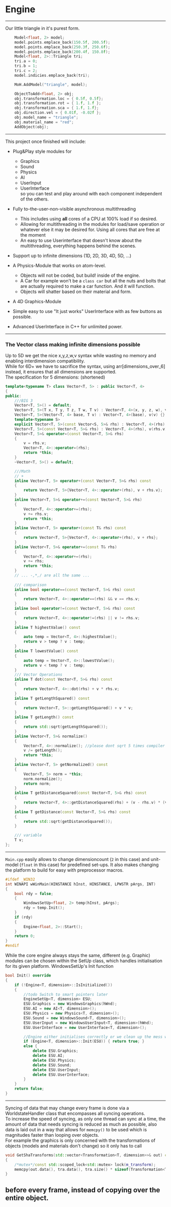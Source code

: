 # Engine
---
Our little triangle in it's purest form.<br/>
```c++
	Model<float, 2> model;
	model.points.emplace_back(150.5f, 200.5f);
	model.points.emplace_back(250.3f, 250.6f);
	model.points.emplace_back(200.4f, 150.8f);
	Model<float, 2>::Triangle tri;
	tri.a = 0;
	tri.b = 1;
	tri.c = 2;
	model.indicies.emplace_back(tri);

	MoH.AddModel("triangle", model);

	ObjectToAdd<float, 2> obj;
	obj.transformation.loc = { 0.5f, 0.5f};
	obj.transformation.rot = { 1.f, 1.f };
	obj.transformation.sca = { 1.f, 1.f};
	obj.direction.vel = { 0.01f, -0.02f };
	obj.model_name = "triangle";
	obj.material_name = "red";
	AddObject(obj);
```	
---
This project once finished will include:
* Plug&Play style modules for
    * Graphics
    * Sound
    * Physics
    * AI
    * UserInput
    * UserInterface<br/>
 so you can test and play around with each component independent of the others.
* Fully to-the-user-non-visible asynchronous multithreading
    * This includes using **all** cores of a CPU at 100% load if so desired.
    * Allowing for multithreading in the modules for load/save operation or whatever else it may be desired for. Using all cores that are free at the moment
    * An easy to use Userinterface that doesn't know about the multithreading, everything happens behind the scenes.
* Support up to infinite dimensions (1D, 2D, 3D, 4D, 5D, ...)

* A Physics-Module that works on atom-level.
    * Objects will not be coded, but build! inside of the engine.
    * A Car for example won't be a `class car` but all the nuts and bolts that are actually required to make a car function. And it will function.
    * Objects will shatter based on their material and form.

* A 4D Graphics-Module
* Simple easy to use "It just works" UserInterface with as few buttons as possible.
* Advanced UserInterface in C++ for unlimited power.

---

### The Vector class making infinite dimensions possible
Up to 5D we get the nice x,y,z,w,v syntax while wasting no memory and enabling interdimension compatibility.<br/>
While for 6D+ we have to sacrifice the syntax, using arr[dimensions_over_6] instead, it ensures that all dimensions are supported.<br/>
The specification for 5 dimensions: (shortened)<br/>
```c++
template<typename T> class Vector<T, 5> : public Vector<T, 4>
{
public:
	///BIG 3
	Vector<T, 5>() = default;
	Vector<T, 5>(T x, T y, T z, T w, T v) : Vector<T, 4>(x, y, z, w), v(v) {}
	Vector<T, 5>(Vector<T, 4> base, T v) : Vector<T, 4>(base), v(v) {}
	template<typename S>
	explicit Vector<T, 5>(const Vector<S, 5>& rhs) : Vector<T, 4>(rhs), v((T)rhs.v) {}
	Vector<T, 5>(const Vector<T, 5>& rhs) : Vector<T, 4>(rhs), v(rhs.v) {}
	Vector<T, 5>& operator=(const Vector<T, 5>& rhs)
	{
		v = rhs.v;
		Vector<T, 4>::operator=(rhs);
		return *this;
	}
	~Vector<T, 5>() = default;

	///Math
	// +
	inline Vector<T, 5> operator+(const Vector<T, 5>& rhs) const
	{
		return Vector<T, 5>{Vector<T, 4>::operator+(rhs), v + rhs.v};
	}
	inline Vector<T, 5>& operator+=(const Vector<T, 5>& rhs)
	{
		Vector<T, 4>::operator+=(rhs);
		v += rhs.v;
		return *this;
	}
	inline Vector<T, 5> operator+(const T& rhs) const
	{
		return Vector<T, 5>{Vector<T, 4>::operator+(rhs), v + rhs};
	}
	inline Vector<T, 5>& operator+=(const T& rhs)
	{
		Vector<T, 4>::operator+=(rhs);
		v += rhs;
		return *this;
	}
	// ... -,*,/ are all the same ...
	
	/// comparison
	inline bool operator==(const Vector<T, 5>& rhs) const
	{
		return Vector<T, 4>::operator==(rhs) && v == rhs.v;
	}
	inline bool operator!=(const Vector<T, 5>& rhs) const
	{
		return Vector<T, 4>::operator!=(rhs) || v != rhs.v;
	}
	inline T highestValue() const
	{
		auto temp = Vector<T, 4>::highestValue();
		return v > temp ? v : temp;
	}
	inline T lowestValue() const
	{
		auto temp = Vector<T, 4>::lowestValue();
		return v < temp ? v : temp;
	}
	/// Vector Operations
	inline T dot(const Vector<T, 5>& rhs) const
	{
		return Vector<T, 4>::dot(rhs) + v * rhs.v;
	}
	inline T getLengthSquared() const
	{
		return Vector<T, 5>::getLengthSquared() + v * v;
	}
	inline T getLength() const
	{
		return std::sqrt(getLengthSquared());
	}
	inline Vector<T, 5>& normalize()
	{
		Vector<T, 4>::normalize(); //please dont sqrt 5 times compiler
		v /= getLength();
		return *this;
	}
	inline Vector<T, 5> getNormalized() const
	{
		Vector<T, 5> norm = *this;
		norm.normalize();
		return norm;
	}
	inline T getDistanceSquared(const Vector<T, 5>& rhs) const
	{
		return Vector<T, 4>::getDistanceSquared(rhs) + (v - rhs.v) * (v - rhs.v); //theres gotta be a better way
	}
	inline T getDistance(const Vector<T, 5>& rhs) const
	{
		return std::sqrt(getDistanceSquared());
	}

	/// variable
	T v;
};
```
---
`Main.cpp` easily allows to change dimensioncount (`2` in this case) and unit-model (`float` in this case) for predefined set-ups. It also makes changing the platform to build for easy with preprocessor macros.
```c++
#ifdef _WIN32
int WINAPI wWinMain(HINSTANCE hInst, HINSTANCE, LPWSTR pArgs, INT)
{
	bool rdy = false;
	{
		WindowsSetUp<float, 2> temp(hInst, pArgs);
		rdy = temp.Init();
	}
	if (rdy)
	{
		Engine<float, 2>::Start();
	}
	return 0;
}
#endif
```
While the core engine always stays the same, different (e.g. Graphic) modules can be chosen within the SetUp class, which handles initialisation for its given platform.
WindowsSetUp's Init function
```c++
bool Init() override
{
	if (!Engine<T, dimension>::IsInitialized())
	{
		//todo Switch to smart pointers later
		EngineSetUp<T, dimension> ESU;
		ESU.Graphics = new WindowsGraphics(hWnd);
		ESU.AI = new AI<T, dimension>();
		ESU.Physics = new Physics<T, dimension>();
		ESU.Sound = new WindowsSound<T, dimension>();
		ESU.UserInput = new WindowsUserInput<T, dimension>(hWnd);
		ESU.UserInterface = new UserInterface<T, dimension>();

		//Engine either initialises correctly or we clean up the mess we made
		if (Engine<T, dimension>::Init(ESU)) { return true; }
		else {
			delete ESU.Graphics;
			delete ESU.AI;
			delete ESU.Physics;
			delete ESU.Sound;
			delete ESU.UserInput;
			delete ESU.UserInterface;
		}
	}
	return false;
}
```
---
Syncing of data that may change every frame is done via a WorldstateHandler class that encompasses all syncing operations.<br/>
To increase the speed of syncing, as only one thread can sync at a time, the amount of data that needs syncing is reduced as much as possible, also data is laid out in a way that allows for `memcpy()` to be used which is magnitudes faster than looping over objects.<br/>
For example the graphics is only concerned with the transformations of objects (models and materials don't change) so it only has to call<br/>
```c++
void GetShaTransforms(std::vector<Transformation<T, dimension>>& out) const
{
	/*mutex*/const std::scoped_lock<std::mutex> lock(m_transform);
	memcpy(out.data(), tra.data(), tra.size() * sizeof(Transformation<T,dimension>));
}
```
before every frame, instead of copying over the entire object.
---
